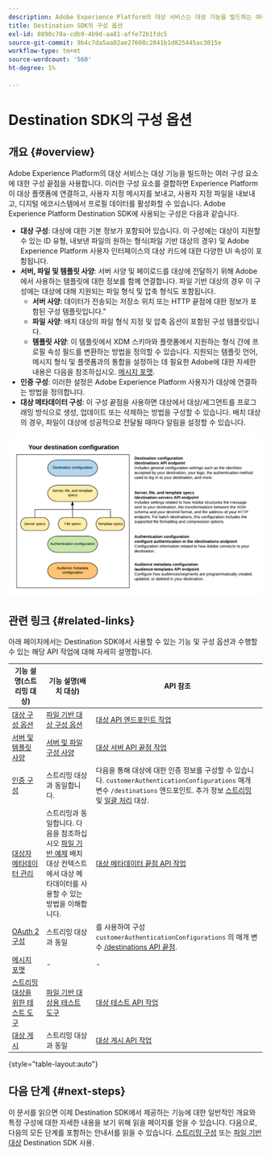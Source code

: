 ```yaml
---
description: Adobe Experience Platform의 대상 서비스는 대상 기능을 빌드하는 여러 구성 요소에 대한 구성 끝점을 사용합니다. 이러한 구성 요소를 결합하면 Experience Platform이 대상 파트너에 연결하고, 사용자 지정 메시지를 보내고, 디지털 에코시스템에서 프로필 데이터를 활성화할 수 있습니다.
title: Destination SDK의 구성 옵션
exl-id: 8890c70a-cdb9-4b9d-aa81-affe72b1fdc5
source-git-commit: 9b4c7da5aa02ae27608c2841b1d825445ac3015e
workflow-type: tm+mt
source-wordcount: '560'
ht-degree: 1%

---
```


# Destination SDK의 구성 옵션

## 개요 {#overview}

Adobe Experience Platform의 대상 서비스는 대상 기능을 빌드하는 여러 구성 요소에 대한 구성 끝점을 사용합니다. 이러한 구성 요소를 결합하면 Experience Platform이 대상 플랫폼에 연결하고, 사용자 지정 메시지를 보내고, 사용자 지정 파일을 내보내고, 디지털 에코시스템에서 프로필 데이터를 활성화할 수 있습니다. Adobe Experience Platform Destination SDK에 사용되는 구성은 다음과 같습니다.

* **대상 구성**: 대상에 대한 기본 정보가 포함되어 있습니다. 이 구성에는 대상이 지원할 수 있는 ID 유형, 내보낸 파일의 원하는 형식(파일 기반 대상의 경우) 및 Adobe Experience Platform 사용자 인터페이스의 대상 카드에 대한 다양한 UI 속성이 포함됩니다.
* **서버, 파일 및 템플릿 사양**: 서버 사양 및 페이로드를 대상에 전달하기 위해 Adobe에서 사용하는 템플릿에 대한 정보를 함께 연결합니다. 파일 기반 대상의 경우 이 구성에는 대상에 대해 지원되는 파일 형식 및 압축 형식도 포함됩니다.
   * **서버 사양**: 데이터가 전송되는 저장소 위치 또는 HTTP 끝점에 대한 정보가 포함된 구성 템플릿입니다.&quot;
   * **파일 사양**: 배치 대상의 파일 형식 지정 및 압축 옵션이 포함된 구성 템플릿입니다.
   * **템플릿 사양**: 이 템플릿에서 XDM 스키마와 플랫폼에서 지원하는 형식 간에 프로필 속성 필드를 변환하는 방법을 정의할 수 있습니다. 지원되는 템플릿 언어, 메시지 형식 및 플랫폼과의 통합을 설정하는 데 필요한 Adobe에 대한 자세한 내용은 다음을 참조하십시오. [메시지 포맷](./message-format.md).
* **인증 구성**: 이러한 설정은 Adobe Experience Platform 사용자가 대상에 연결하는 방법을 정의합니다.
* **대상 메타데이터 구성**: 이 구성 끝점을 사용하면 대상에서 대상/세그먼트를 프로그래밍 방식으로 생성, 업데이트 또는 삭제하는 방법을 구성할 수 있습니다. 배치 대상의 경우, 파일이 대상에 성공적으로 전달될 때마다 알림을 설정할 수 있습니다.

![Destination SDK 구성 끝점과 이러한 끝점을 함께 사용하는 방법을 보여 주는 다이어그램입니다.](./assets/self-service-configuration.png)

## 관련 링크 {#related-links}

아래 페이지에서는 Destination SDK에서 사용할 수 있는 기능 및 구성 옵션과 수행할 수 있는 해당 API 작업에 대해 자세히 설명합니다.

| 기능 설명(스트리밍 대상) | 기능 설명(배치 대상) | API 참조 |
|--- |--- |--- |
| [대상 구성 옵션](./destination-configuration.md) | [파일 기반 대상 구성 옵션](/help/destinations/destination-sdk/file-based-destination-configuration.md) | [대상 API 엔드포인트 작업](./destination-configuration-api.md) |
| [서버 및 템플릿 사양](./server-and-template-configuration.md) | [서버 및 파일 구성 사양](/help/destinations/destination-sdk/server-and-file-configuration.md) | [대상 서버 API 끝점 작업](./destination-server-api.md) |
| [인증 구성](./authentication-configuration.md) | 스트리밍 대상과 동일합니다. | 다음을 통해 대상에 대한 인증 정보를 구성할 수 있습니다. `customerAuthenticationConfigurations` 매개 변수 `/destinations` 엔드포인트. 추가 정보 [스트리밍](/help/destinations/destination-sdk/destination-configuration.md#customer-authentication-configurations) 및 [일괄 처리](/help/destinations/destination-sdk/file-based-destination-configuration.md#customer-authentication-configurations) 대상. |
| [대상자 메타데이터 관리](./audience-metadata-management.md) | 스트리밍과 동일합니다. 다음을 참조하십시오 [파일 기반 예제](/help/destinations/destination-sdk/audience-metadata-management.md#example-file-based) 배치 대상 컨텍스트에서 대상 메타데이터를 사용할 수 있는 방법을 이해합니다. | [대상 메타데이터 끝점 API 작업](./audience-metadata-api.md) |
| [OAuth 2 구성](./oauth2-authentication.md) | 스트리밍 대상과 동일 | 를 사용하여 구성 `customerAuthenticationConfigurations` 의 매개 변수 [/destinations API 끝점](./destination-configuration-api.md). |
| [메시지 포맷](./message-format.md) | - | - |
| [스트리밍 대상을 위한 테스트 도구](./test-destination.md) | [파일 기반 대상용 테스트 도구](/help/destinations/destination-sdk/file-based-destination-testing-overview.md) | [대상 테스트 API 작업](./destination-testing-api.md) |
| [대상 게시](./configure-destination-instructions.md#publish-destination) | 스트리밍 대상과 동일 | [대상 게시 API 작업](./destination-publish-api.md) |

{style="table-layout:auto"}

## 다음 단계 {#next-steps}

이 문서를 읽으면 이제 Destination SDK에서 제공하는 기능에 대한 일반적인 개요와 특정 구성에 대한 자세한 내용을 보기 위해 읽을 페이지를 얻을 수 있습니다. 다음으로, 다음의 모든 단계를 포함하는 안내서를 읽을 수 있습니다. [스트리밍 구성](/help/destinations/destination-sdk/configure-destination-instructions.md) 또는 [파일 기반 대상](/help/destinations/destination-sdk/configure-file-based-destination-instructions.md) Destination SDK 사용.
